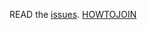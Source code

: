 READ the [issues](https://github.com/SpiritSaint/JobOffers/issues). [HOWTOJOIN](https://github.com/SpiritSaint/JobOffers/blob/main/HOWTOJOIN.md)
